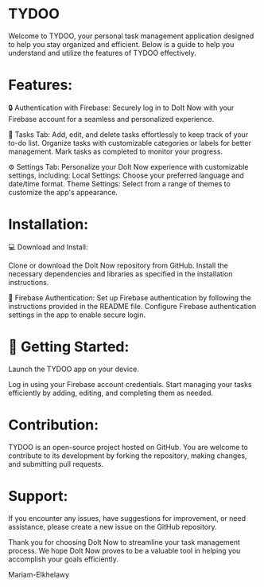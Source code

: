 # TYDOO


Welcome to TYDOO, your personal task management application designed to help you stay organized and efficient. 
Below is a guide to help you understand and utilize the features of TYDOO effectively.

# Features:

🔒 Authentication with Firebase:
Securely log in to DoIt Now with your Firebase account for a seamless and personalized experience.

📝 Tasks Tab:
Add, edit, and delete tasks effortlessly to keep track of your to-do list.
Organize tasks with customizable categories or labels for better management.
Mark tasks as completed to monitor your progress.

⚙️ Settings Tab:
Personalize your DoIt Now experience with customizable settings, including:
Local Settings: Choose your preferred language and date/time format.
Theme Settings: Select from a range of themes to customize the app's appearance.

# Installation:

💻 Download and Install:

Clone or download the DoIt Now repository from GitHub.
Install the necessary dependencies and libraries as specified in the installation instructions.

🔑 Firebase Authentication:
Set up Firebase authentication by following the instructions provided in the README file.
Configure Firebase authentication settings in the app to enable secure login.

# 🚀 Getting Started:
Launch the TYDOO app on your device.

Log in using your Firebase account credentials.
Start managing your tasks efficiently by adding, editing, and completing them as needed.

# Contribution:
TYDOO is an open-source project hosted on GitHub. 
You are welcome to contribute to its development by forking the repository, making changes, and submitting pull requests.

# Support:

If you encounter any issues, have suggestions for improvement, or need assistance, please create a new issue on the GitHub repository.

Thank you for choosing DoIt Now to streamline your task management process. We hope DoIt Now proves to be a valuable tool in helping you accomplish your goals efficiently.

Mariam-Elkhelawy
